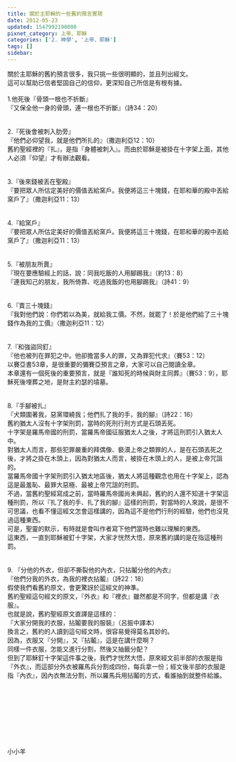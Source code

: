 ```yaml
---
title: 關於主耶穌的一些舊約預言實現
date: 2012-05-23
updated: 1547992190000
pixnet_category: 上帝、耶穌
categories: ['2. 神學', '上帝、耶穌']
tags: []
sidebar: 
---
```


<p>關於主耶穌的舊約預言很多，我只挑一些很明顯的，並且列出經文。<br/>這可以幫助已信者堅固自己的信仰，更深知自己所信是有根有據。<br/><br/><!--more-->1.他死後『骨頭一根也不折斷』<br/>『又保全他一身的骨頭，連一根也不折斷』（詩34：20）<br/><br/><br/>2.『死後會被刺入肋旁』<br/>『他們必仰望我，就是他們所扎的』（撒迦利亞12：10）<br/>舊約聖經裡的『扎』，是指『身體被刺入』。而由於耶穌是被掛在十字架上面，其他人必須『仰望』才有辦法觀看。<br/><br/><br/>3.『後來錢被丟在聖殿』<br/>『要把眾人所估定美好的價值丟給窯戶。我便將這三十塊錢，在耶和華的殿中丟給窯戶了』（撒迦利亞11：13）<br/><br/><br/>4.『給窯戶』<br/>『要把眾人所估定美好的價值丟給窯戶。我便將這三十塊錢，在耶和華的殿中丟給窯戶了』（撒迦利亞11：13）<br/><br/><br/>5.『被朋友所賣』<br/>『現在要應驗經上的話，說：同我吃飯的人用腳踢我』（約13：8）<br/>『連我知己的朋友，我所倚靠、吃過我飯的也用腳踢我』（詩41：9）<br/><br/><br/>6.『賣三十塊錢』<br/>『我對他們說：你們若以為美，就給我工價。不然，就罷了！於是他們給了三十塊錢作為我的工價』（撒迦利亞11：12）<br/><br/><br/>7.『和強盜同釘』<br/>『他也被列在罪犯之中。他卻擔當多人的罪，又為罪犯代求』（賽53：12）<br/>以賽亞書53章，是很重要的彌賽亞預言之章，大家可以自己閱讀全章。<br/>本章還有一個死後的重要預言，就是『誰知死的時候與財主同葬』（賽53：9），耶穌死後埋葬之地，是財主約瑟的墳墓。<br/><br/><br/>8.『手腳被扎』<br/>『犬類圍著我，惡黨環繞我；他們扎了我的手，我的腳』（詩22：16）<br/>舊約猶太人沒有十字架刑罰，當時的死刑行刑方式是石頭丟死。<br/>十字架是羅馬帝國的刑罰，當羅馬帝國征服猶太人之後，才將這刑罰引入猶太人中。<br/>對猶太人而言，那些犯罪嚴重的拜偶像、褻瀆上帝之類罪的人，是在石頭丟死之後，才將之掛在木頭上，因為對猶太人而言，被掛在木頭上的人，是被上帝咒詛的。<br/>當羅馬帝國十字架刑罰引入猶太地區後，猶太人將這種觀念也用在十字架上，認為這是最羞恥、最罪大惡極、最被上帝咒詛的刑罰。<br/>不過，當舊約聖經寫成之前，當時羅馬帝國尚未興起，舊約的人還不知道十字架這種刑罰，所以『扎了我的手、扎了我的腳』這樣的刑罰，對當時的人來說，是很不可思議，也看不懂這經文怎會這樣講的，因為這不是他們行刑的經驗，他們也沒見過這種東西。<br/>可是，聖靈的默示，有時就是會叫作者寫下他們當時也難以理解的東西。<br/>這東西，一直到耶穌被釘十字架，大家才恍然大悟，原來舊約講的是在指這種刑罰。<br/><br/><br/>9. 『分他的外衣，但卻不撕裂他的內衣，只拈鬮分他的內衣』<br/>『他們分我的外衣，為我的裡衣拈鬮』（詩22：18）<br/>假使我們看舊約原文，會更驚訝於這經文的神準。<br/>舊約聖經這句經文的原文，『外衣』和『裡衣』雖然都是不同字，但都是講『衣服』。<br/>也就是說，舊約聖經原文直譯是這樣的：<br/>『大家分開我的衣服，拈鬮要我的服裝』（呂振中譯本）<br/>換言之，舊約的人讀到這句經文時，很容易覺得莫名其妙的。<br/>因為，衣服又『分開』，又『拈鬮』，這是在講什麼啊？<br/>同樣一件衣服，怎能又進行分割，然後又抽籤分配？<br/>但到了耶穌釘十字架這件事之後，我們才恍然大悟，原來經文前半部的衣服是指『外衣』，而這部分外衣被羅馬兵分割成四份，每兵拿一份；經文後半部的衣服是指『內衣』，因內衣無法分割，所以羅馬兵用拈鬮的方式，看誰抽到就整件給誰。<br/><br/><br/><br/><br/><br/><br/><br/><br/><br/>小小羊<br/><br/><br/><br/><br/><br/><br/><br/></p>
